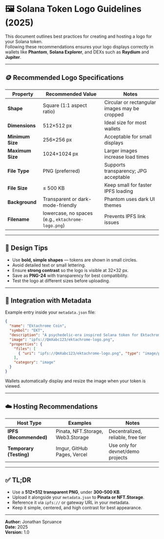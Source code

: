# 🖼️ Solana Token Logo Guidelines (2025)

This document outlines best practices for creating and hosting a logo for your Solana token.  
Following these recommendations ensures your logo displays correctly in wallets like **Phantom**, **Solana Explorer**, and DEXs such as **Raydium** and **Jupiter**.

---

## 🪙 Recommended Logo Specifications

| Property | Recommended Value | Notes |
|-----------|------------------|-------|
| **Shape** | Square (1:1 aspect ratio) | Circular or rectangular images may be cropped |
| **Dimensions** | 512×512 px | Ideal size for most wallets |
| **Minimum Size** | 256×256 px | Acceptable for small displays |
| **Maximum Size** | 1024×1024 px | Larger images increase load times |
| **File Type** | PNG (preferred) | Supports transparency; JPG acceptable |
| **File Size** | ≤ 500 KB | Keep small for faster IPFS loading |
| **Background** | Transparent or dark-mode-friendly | Phantom uses dark UI themes |
| **Filename** | lowercase, no spaces (e.g., `ektachrome-logo.png`) | Prevents IPFS link issues |

---

## 🎨 Design Tips

- Use **bold, simple shapes** — tokens are shown in small circles.  
- Avoid detailed text or small lettering.  
- Ensure **strong contrast** so the logo is visible at 32×32 px.  
- Save as **PNG-24** with transparency for best compatibility.  
- Test the logo at different sizes before uploading.

---

## 🧩 Integration with Metadata

Example entry inside your `metadata.json` file:

```json
{
  "name": "Ektachrome Coin",
  "symbol": "EKT",
  "description": "A psychedelic-era inspired Solana token for Ektachrome.",
  "image": "ipfs://QmXabc123/ektachrome-logo.png",
  "properties": {
    "files": [
      { "uri": "ipfs://QmXabc123/ektachrome-logo.png", "type": "image/png" }
    ],
    "category": "image"
  }
}
```

Wallets automatically display and resize the image when your token is viewed.

---

## ☁️ Hosting Recommendations

| Host Type | Examples | Notes |
|------------|-----------|-------|
| **IPFS (Recommended)** | Pinata, NFT.Storage, Web3.Storage | Decentralized, reliable, free tier |
| **Temporary (Testing)** | Imgur, GitHub Pages, Vercel | Use only for devnet/demo projects |

---

## ✅ TL;DR

- Use a **512×512 transparent PNG**, under **300–500 KB**.  
- Upload it alongside your `metadata.json` to **Pinata or NFT.Storage**.  
- Reference it via `ipfs://` or gateway URL in your metadata.  
- Keep it simple, centered, and high contrast for best appearance.

---

**Author:** Jonathan Spruance  
**Date:** 2025  
**Version:** 1.0  
